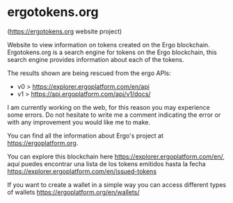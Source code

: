 # ergotokens.org 
(https://ergotokens.org website project)

Website to view information on tokens created on the Ergo blockchain.
Ergotokens.org is a search engine for tokens on the Ergo blockchain, this search engine provides information about each of the tokens.

The results shown are being rescued from the ergo APIs:

- v0 > https://explorer.ergoplatform.com/en/api
- v1 > https://api.ergoplatform.com/api/v1/docs/

I am currently working on the web, for this reason you may experience some errors. Do not hesitate to write me a comment indicating the error or with any improvement you would like me to make.

You can find all the information about Ergo's project at https://ergoplatform.org.

You can explore this blockchain here https://explorer.ergoplatform.com/en/, aquí puedes encontrar una lista de los tokens emitidos hasta la fecha https://explorer.ergoplatform.com/en/issued-tokens

If you want to create a wallet in a simple way you can access different types of wallets https://ergoplatform.org/en/wallets/
